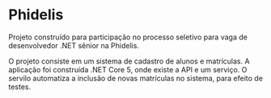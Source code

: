 # Phidelis

Projeto construído para participação no processo seletivo para vaga de desenvolvedor .NET sênior na Phidelis.

O projeto consiste em um sistema de cadastro de alunos e matrículas.
A aplicação foi construída .NET Core 5, onde existe a API e um serviço. O servilo automatiza a inclusão de novas matrículas no sistema, para efeito de testes.
